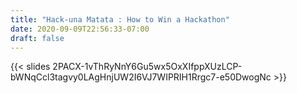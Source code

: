 ```yaml
---
title: "Hack-una Matata : How to Win a Hackathon"
date: 2020-09-09T22:56:33-07:00
draft: false
---
```


{{< slides 2PACX-1vThRyNnY6Gu5wx5OxXIfppXUzLCP-bWNqCcl3tagvy0LAgHnjUW2I6VJ7WIPRIH1Rrgc7-e50DwogNc >}}